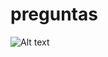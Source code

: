 # preguntas

![Alt text](https://github.com/Hackathon-ChatGPT-NTTDATA/respuestas/blob/master/Hackathon-ChatGPT-NTTDATA-Arquitectura.drawio.png "Optional title")
